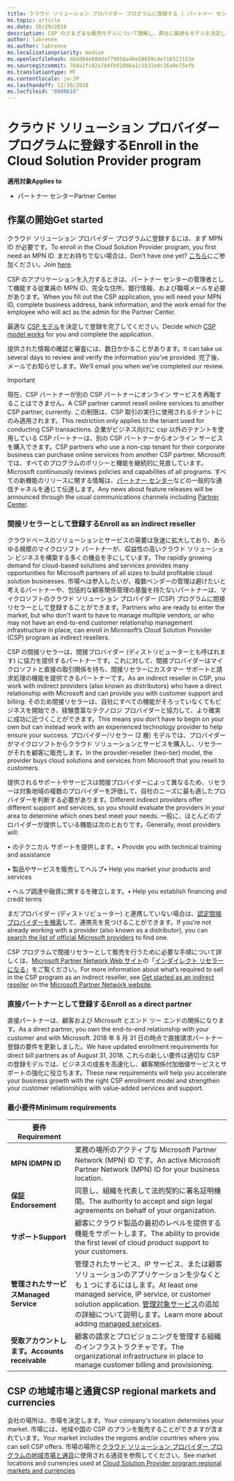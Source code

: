 ```yaml
---
title: クラウド ソリューション プロバイダー プログラムに登録する | パートナー センター
ms.topic: article
ms.date: 10/29/2018
description: CSP のさまざまな販売モデルについて理解し、貴社に最適なモデルを決定してください
author: labrenne
ms.author: labrenne
ms.localizationpriority: medium
ms.openlocfilehash: dddd94e08dd4f79050a48e50659c4e716522153e
ms.sourcegitcommit: 768a1fc42a7b4fb528d6a1c1b31e8c16a0e75efb
ms.translationtype: MT
ms.contentlocale: ja-JP
ms.lasthandoff: 12/20/2018
ms.locfileid: "8980616"
---
```

# <a name="enroll-in-the-cloud-solution-provider-program"></a><span data-ttu-id="d7a9d-103">クラウド ソリューション プロバイダー プログラムに登録する</span><span class="sxs-lookup"><span data-stu-id="d7a9d-103">Enroll in the Cloud Solution Provider program</span></span>

**<span data-ttu-id="d7a9d-104">適用対象</span><span class="sxs-lookup"><span data-stu-id="d7a9d-104">Applies to</span></span>**

-  <span data-ttu-id="d7a9d-105">パートナー センター</span><span class="sxs-lookup"><span data-stu-id="d7a9d-105">Partner Center</span></span>


## <a name="get-started"></a><span data-ttu-id="d7a9d-106">作業の開始</span><span class="sxs-lookup"><span data-stu-id="d7a9d-106">Get started</span></span>

<span data-ttu-id="d7a9d-107">クラウド ソリューション プロバイダー プログラムに登録するには、まず MPN ID が必要です。</span><span class="sxs-lookup"><span data-stu-id="d7a9d-107">To enroll in the Cloud Solution Provider program, you first need an MPN ID.</span></span> <span data-ttu-id="d7a9d-108">まだお持ちでない場合は、</span><span class="sxs-lookup"><span data-stu-id="d7a9d-108">Don’t have one yet?</span></span> <span data-ttu-id="d7a9d-109">[こちら](https://epe.mspartner.microsoft.com/EPE/portal/en-US?partnerid=)にご参加ください。</span><span class="sxs-lookup"><span data-stu-id="d7a9d-109">Join [here](https://epe.mspartner.microsoft.com/EPE/portal/en-US?partnerid=).</span></span>

<span data-ttu-id="d7a9d-110">CSP のアプリケーションを入力するときは、パートナー センターの管理者として機能する従業員の MPN ID、完全な住所、銀行情報、および職場メールを必要があります。</span><span class="sxs-lookup"><span data-stu-id="d7a9d-110">When you fill out the CSP application, you will need your MPN ID, complete business address, bank information, and the work email for the employee who will act as the admin for the Partner Center.</span></span>

<span data-ttu-id="d7a9d-111">最適な [CSP モデル](https://partnercenter.microsoft.com/en-us/cloud-solution-provider/csp-enrollment)を決定して登録を完了してください。</span><span class="sxs-lookup"><span data-stu-id="d7a9d-111">Decide which [CSP model works](https://partnercenter.microsoft.com/en-us/cloud-solution-provider/csp-enrollment) for you and complete the application.</span></span> 

<span data-ttu-id="d7a9d-112">提供された情報の確認と審査には、数日かかることがあります。</span><span class="sxs-lookup"><span data-stu-id="d7a9d-112">It can take us several days to review and verify the information you’ve provided.</span></span> <span data-ttu-id="d7a9d-113">完了後、メールでお知らせします。</span><span class="sxs-lookup"><span data-stu-id="d7a9d-113">We’ll email you when we’ve completed our review.</span></span>

> [!IMPORTANT]  
> <span data-ttu-id="d7a9d-114">現在、CSP パートナーが別の CSP パートナーにオンライン サービスを再販することはできません。</span><span class="sxs-lookup"><span data-stu-id="d7a9d-114">A CSP partner cannot resell online services to another CSP partner, currently.</span></span> <span data-ttu-id="d7a9d-115">この制限は、CSP 取引の実行に使用されるテナントにのみ適用されます。</span><span class="sxs-lookup"><span data-stu-id="d7a9d-115">This restriction only applies to the tenant used for conducting CSP transactions.</span></span> <span data-ttu-id="d7a9d-116">企業がビジネス向けに csp 以外のテナントを使用している CSP パートナーは、別の CSP パートナーからオンライン サービスを購入できます。</span><span class="sxs-lookup"><span data-stu-id="d7a9d-116">CSP partners who use a non-csp tenant for their corporate business can purchase online services from another CSP partner.</span></span> <span data-ttu-id="d7a9d-117">Microsoft では、すべてのプログラムのポリシーと機能を継続的に見直しています。</span><span class="sxs-lookup"><span data-stu-id="d7a9d-117">Microsoft continuously reviews policies and capabilites of all programs.</span></span> <span data-ttu-id="d7a9d-118">すべての新機能のリリースに関する情報は、[パートナー センター](https://partner.microsoft.com/en-us/pcv/announcements)などの一般的な通信チャネルを通じて伝達します。</span><span class="sxs-lookup"><span data-stu-id="d7a9d-118">Any news about feature releases will be announced through the usual communications channels including [Partner Center](https://partner.microsoft.com/en-us/pcv/announcements).</span></span>

### <a name="enroll-as-an-indirect-reseller"></a><span data-ttu-id="d7a9d-119">間接リセラーとして登録する</span><span class="sxs-lookup"><span data-stu-id="d7a9d-119">Enroll as an indirect reseller</span></span>

<span data-ttu-id="d7a9d-120">クラウドベースのソリューションとサービスの需要は急速に拡大しており、あらゆる規模のマイクロソフト パートナーが、収益性の高いクラウド ソリューション ビジネスを構築する多くの機会を手にしています。</span><span class="sxs-lookup"><span data-stu-id="d7a9d-120">The rapidly growing demand for cloud-based solutions and services provides many opportunities for Microsoft partners of all sizes to build profitable cloud solution businesses.</span></span> <span data-ttu-id="d7a9d-121">市場へは参入したいが、複数ベンダーの管理は避けたいと考えるパートナーや、包括的な顧客関係管理の基盤を持たないパートナーは、マイクロソフトのクラウド ソリューション プロバイダー (CSP) プログラムに間接リセラーとして登録することができます。</span><span class="sxs-lookup"><span data-stu-id="d7a9d-121">Partners who are ready to enter the market, but who don't want to have to manage multiple vendors, or who may not have an end-to-end customer relationship management infrastructure in place, can enroll in Microsoft’s Cloud Solution Provider (CSP) program as indirect resellers.</span></span>

<span data-ttu-id="d7a9d-122">CSP の間接リセラーは、間接プロバイダー (ディストリビューターとも呼ばれます) に協力を提供するパートナーです。これに対して、間接プロバイダーはマイクロソフトと直接の取引関係を持ち、間接リセラーにカスタマー サポートと請求処理の機能を提供できるパートナーです。</span><span class="sxs-lookup"><span data-stu-id="d7a9d-122">As an indirect reseller in CSP, you work with indirect providers (also known as distributors) who have a direct relationship with Microsoft and can provide you with customer support and billing.</span></span> <span data-ttu-id="d7a9d-123">そのため間接リセラーは、自社にすべての機能がそろっていなくてもビジネスを開始でき、経験豊富なテクノロジ プロバイダーと協力して、より確実に成功に近づくことができます。</span><span class="sxs-lookup"><span data-stu-id="d7a9d-123">This means you don’t have to begin on your own but can instead work with an experienced technology provider to help ensure your success.</span></span> <span data-ttu-id="d7a9d-124">プロバイダー/リセラー (2 層) モデルでは、プロバイダーがマイクロソフトからクラウド ソリューションとサービスを購入し、リセラーがそれを顧客に販売します。</span><span class="sxs-lookup"><span data-stu-id="d7a9d-124">In the provider-reseller (two-tier) model, the provider buys cloud solutions and services from Microsoft that you resell to customers.</span></span>

<span data-ttu-id="d7a9d-125">提供されるサポートやサービスは間接プロバイダーによって異なるため、リセラーは対象地域の複数のプロバイダーを評価して、自社のニーズに最も適したプロバイダーを判断する必要があります。</span><span class="sxs-lookup"><span data-stu-id="d7a9d-125">Different indirect providers offer different support and services, so you should evaluate the providers in your area to determine which ones best meet your needs.</span></span> <span data-ttu-id="d7a9d-126">一般に、ほとんどのプロバイダーが提供している機能は次のとおりです。</span><span class="sxs-lookup"><span data-stu-id="d7a9d-126">Generally, most providers will:</span></span> 

<span data-ttu-id="d7a9d-127">• のテクニカル サポートを提供します。</span><span class="sxs-lookup"><span data-stu-id="d7a9d-127">•   Provide you with technical training and assistance</span></span>

<span data-ttu-id="d7a9d-128">• 製品やサービスを販売してヘルプ</span><span class="sxs-lookup"><span data-stu-id="d7a9d-128">•   Help you market your products and services</span></span> 

<span data-ttu-id="d7a9d-129">• ヘルプ調達や融資に関するを確立します。</span><span class="sxs-lookup"><span data-stu-id="d7a9d-129">•   Help you establish financing and credit terms</span></span>

<span data-ttu-id="d7a9d-130">まだプロバイダー (ディストリビューター) と連携していない場合は、[認定間接プロバイダーを検索](https://partnercenter.microsoft.com/partner/find-a-provider)して、連携先を見つけることができます。</span><span class="sxs-lookup"><span data-stu-id="d7a9d-130">If you’re not already working with a provider (also known as a distributor), you can [search the list of official Microsoft providers](https://partnercenter.microsoft.com/partner/find-a-provider) to find one.</span></span>

<span data-ttu-id="d7a9d-131">CSP プログラムで間接リセラーとして販売を行うために必要な手順について詳しくは、[Microsoft Partner Network Web サイト](https://partner.microsoft.com/)の「[インダイレクト リセラーになる](https://partner.microsoft.com/cloud-solution-provider/whats-required)」をご覧ください。</span><span class="sxs-lookup"><span data-stu-id="d7a9d-131">For more information about what’s required to sell in the CSP program as an indirect reseller, see [Get started as an indirect reseller](https://partner.microsoft.com/cloud-solution-provider/whats-required) on the [Microsoft Partner Network website](https://partner.microsoft.com/).</span></span> 


### <a name="enroll-as-a-direct-partner"></a><span data-ttu-id="d7a9d-132">直接パートナーとして登録する</span><span class="sxs-lookup"><span data-stu-id="d7a9d-132">Enroll as a direct partner</span></span>

<span data-ttu-id="d7a9d-133">直接パートナーは、顧客および Microsoft とエンド ツー エンドの関係になります。</span><span class="sxs-lookup"><span data-stu-id="d7a9d-133">As a direct partner, you own the end-to-end relationship with your customer and with Microsoft.</span></span> <span data-ttu-id="d7a9d-134">2018 年 8 月 31 日の時点で直接請求パートナー登録の要件を更新しました。</span><span class="sxs-lookup"><span data-stu-id="d7a9d-134">We have updated enrollment requirements for direct bill partners as of August 31, 2018.</span></span> <span data-ttu-id="d7a9d-135">これらの新しい要件は適切な CSP の登録モデルでは、ビジネスの成長を高速化し、顧客関係付加価値サービスとサポートの強化に役立ちます。</span><span class="sxs-lookup"><span data-stu-id="d7a9d-135">These new requirements will help you accelerate your business growth with the right CSP enrollment model and strengthen your customer relationships with value-added services and support.</span></span> 

### <a name="minimum-requirements"></a><span data-ttu-id="d7a9d-136">最小要件</span><span class="sxs-lookup"><span data-stu-id="d7a9d-136">Minimum requirements</span></span>

|**<span data-ttu-id="d7a9d-137">要件</span><span class="sxs-lookup"><span data-stu-id="d7a9d-137">Requirement</span></span>**|                             |
|--------------------------------|--------------------------------------------------------------|
|**<span data-ttu-id="d7a9d-138">MPN ID</span><span class="sxs-lookup"><span data-stu-id="d7a9d-138">MPN ID</span></span>**   |<span data-ttu-id="d7a9d-139">業務の場所のアクティブな Microsoft Partner Network (MPN) ID です。</span><span class="sxs-lookup"><span data-stu-id="d7a9d-139">An active Microsoft Partner Network (MPN) ID for your business location.</span></span>   |
|**<span data-ttu-id="d7a9d-140">保証</span><span class="sxs-lookup"><span data-stu-id="d7a9d-140">Endorsement</span></span>**   |<span data-ttu-id="d7a9d-141">同意し、組織を代表して法的契約に署名証明機関。</span><span class="sxs-lookup"><span data-stu-id="d7a9d-141">The authority to accept and sign legal agreements on behalf of your organization.</span></span>|
|**<span data-ttu-id="d7a9d-142">サポート</span><span class="sxs-lookup"><span data-stu-id="d7a9d-142">Support</span></span>**   |<span data-ttu-id="d7a9d-143">顧客にクラウド製品の最初のレベルを提供する機能をサポートします。</span><span class="sxs-lookup"><span data-stu-id="d7a9d-143">The ability to provide the first level of cloud product support to your customers.</span></span>|
|**<span data-ttu-id="d7a9d-144">管理されたサービス</span><span class="sxs-lookup"><span data-stu-id="d7a9d-144">Managed Service</span></span>**   |<span data-ttu-id="d7a9d-145">管理されたサービス、IP サービス、または顧客ソリューションのアプリケーションを少なくとも 1 つにするにはします。</span><span class="sxs-lookup"><span data-stu-id="d7a9d-145">At least one managed service, IP service, or customer solution application.</span></span> <span data-ttu-id="d7a9d-146">[管理対象サービス](https://partner.microsoft.com/en-US/business-opportunities/managed-services-provider)の追加の詳細について説明します。</span><span class="sxs-lookup"><span data-stu-id="d7a9d-146">Learn more about adding [managed services](https://partner.microsoft.com/en-US/business-opportunities/managed-services-provider).</span></span>|
|**<span data-ttu-id="d7a9d-147">受取アカウントします。</span><span class="sxs-lookup"><span data-stu-id="d7a9d-147">Accounts receivable</span></span>** |<span data-ttu-id="d7a9d-148">顧客の請求とプロビジョニングを管理する組織のインフラストラクチャです。</span><span class="sxs-lookup"><span data-stu-id="d7a9d-148">The organizational infrastructure in place to manage customer billing and provisioning.</span></span> 



## <a name="csp-regional-markets-and-currencies"></a><span data-ttu-id="d7a9d-149">CSP の地域市場と通貨</span><span class="sxs-lookup"><span data-stu-id="d7a9d-149">CSP regional markets and currencies</span></span>

<span data-ttu-id="d7a9d-150">会社の場所は、市場を決定します。</span><span class="sxs-lookup"><span data-stu-id="d7a9d-150">Your company's location determines your market.</span></span> <span data-ttu-id="d7a9d-151">市場には、地域や国の CSP のプランを販売することができますが含まれています。</span><span class="sxs-lookup"><span data-stu-id="d7a9d-151">Your market includes the regions and/or countries where you can sell CSP offers.</span></span> <span data-ttu-id="d7a9d-152">市場の場所と[クラウド ソリューション プロバイダー プログラムの地域市場と通貨](regional-authorization-overview)に使用される通貨を参照してください。</span><span class="sxs-lookup"><span data-stu-id="d7a9d-152">See market locations and currencies used at [Cloud Solution Provider program regional markets and currencies](regional-authorization-overview)</span></span>




